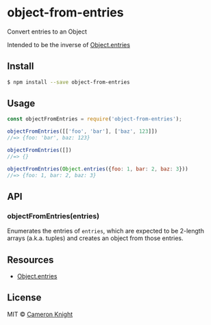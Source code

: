 # object-from-entries
Convert entries to an Object

Intended to be the inverse of [Object.entries](https://developer.mozilla.org/en-US/docs/Web/JavaScript/Reference/Global_Objects/Object/entries)

## Install

```bash
$ npm install --save object-from-entries
```

## Usage

```js
const objectFromEntries = require('object-from-entries');

objectFromEntries([['foo', 'bar'], ['baz', 123]])
//=> {foo: 'bar', baz: 123}

objectFromEntries([])
//=> {}

objectFromEntries(Object.entries({foo: 1, bar: 2, baz: 3}))
//=> {foo: 1, bar: 2, baz: 3}
```

## API

### objectFromEntries(entries)

Enumerates the entries of `entries`, which are expected to be 2-length arrays (a.k.a. tuples) and creates an object from those entries.

## Resources

- [Object.entries](https://developer.mozilla.org/en-US/docs/Web/JavaScript/Reference/Global_Objects/Object/entries)

## License
MIT © [Cameron Knight](https://github.com/ckknight)
